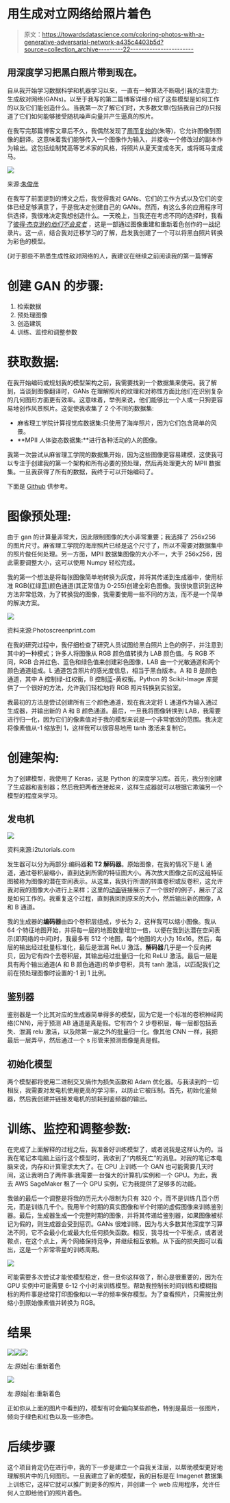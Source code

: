 # 用生成对立网络给照片着色

> 原文：<https://towardsdatascience.com/coloring-photos-with-a-generative-adversarial-network-a435c4403b5d?source=collection_archive---------22----------------------->

## 用深度学习把黑白照片带到现在。

自从我开始学习数据科学和机器学习以来，一直有一种算法不断吸引我的注意力:生成敌对网络(GANs)。以至于我写的第二篇博客详细介绍了这些模型是如何工作的以及它们能创造什么。当我第一次了解它们时，大多数文章(包括我自己的)只报道了它们如何能够接受随机噪声向量并产生逼真的照片。

在我写完那篇博客文章后不久，我偶然发现了[周而复始的](https://arxiv.org/abs/1703.10593)(朱等)，它允许图像到图像的翻译。这意味着我们能够传入一个图像作为输入，并接收一个修改过的副本作为输出。这包括绘制梵高等艺术家的风格，将照片从夏天变成冬天，或将斑马变成马。

![](img/c7c478e81dd48717677d9cfa1794cf74.png)

来源:[朱俊彦](https://junyanz.github.io/CycleGAN/)

在我写了前面提到的博文之后，我觉得我对 GANs、它们的工作方式以及它们的变体已经足够满意了，于是我决定创建自己的 GANs。然而，有这么多的应用程序可供选择，我很难决定我想创造什么。一天晚上，当我还在考虑不同的选择时，我看了[彼得·杰克逊的*他们不会变老*](https://www.imdb.com/title/tt7905466/) ，这是一部通过图像重建和重新着色创作的一战纪录片。这一点，结合我对迁移学习的了解，启发我创建了一个可以将黑白照片转换为彩色的模型。

(对于那些不熟悉生成性敌对网络的人，我建议在继续之前阅读我的第一篇博客

# 创建 GAN 的步骤:

1.  检索数据
2.  预处理图像
3.  创造建筑
4.  训练、监控和调整参数

# 获取数据:

在我开始编码或规划我的模型架构之前，我需要找到一个数据集来使用。我了解到，当谈到图像翻译时，GANs 在理解照片的纹理和对称性方面比他们在识别复杂的几何图形方面更有效率。这意味着，举例来说，他们能够比一个人或一只狗更容易地创作风景照片。这促使我收集了 2 个不同的数据集:

*   麻省理工学院计算视觉库数据集:只使用了海岸照片，因为它们包含简单的风景。
*   **MPII 人体姿态数据集:**进行各种活动的人的图像。

我第一次尝试从麻省理工学院的数据集开始，因为这些图像更容易建模，这使我可以专注于创建我的第一个架构和所有必要的预处理，然后再处理更大的 MPII 数据集。一旦我获得了所有的数据，我终于可以开始编码了。

下面是 [Github](https://github.com/jmt0221/ColorGan) 供参考。

# **图像预处理:**

由于 gan 的计算量非常大，因此限制图像的大小非常重要；我选择了 256x256 的图片尺寸。麻省理工学院的海岸照片已经是这个尺寸了，所以不需要对数据集中的照片做任何处理。另一方面，MPII 数据集图像的大小不一，大于 256x256，因此需要调整大小，这可以使用 Numpy 轻松完成。

我的第一个想法是将每张图像简单地转换为灰度，并将其传递到生成器中，使用标准 RGB(红绿蓝)颜色通道(其正常值为 0-255)创建全彩色图像。我很快意识到这种方法非常低效，为了转换我的图像，我需要使用一些不同的方法，而不是一个简单的解决方案。

![](img/568350866be5c57107b48a480e347e5d.png)

资料来源:Photoscreenprint.com

在我的研究过程中，我仔细检查了研究人员试图给黑白照片上色的例子，并注意到其中的一种模式；许多人将图像从 RGB 颜色值转换为 LAB 颜色值。与 RGB 不同，RGB 合并红色、蓝色和绿色值来创建彩色图像，LAB 由一个光敏通道和两个颜色通道组成。L 通道包含照片的感光度信息，相当于黑白版本。A 和 B 是颜色通道，其中 A 控制绿-红权衡，B 控制蓝-黄权衡。Python 的 Scikit-Image 库提供了一个很好的方法，允许我们轻松地将 RGB 照片转换到实验室。

我最初的方法是尝试创建所有三个颜色通道，现在我决定将 L 通道作为输入通过生成器，并输出新的 A 和 B 颜色通道。最后，一旦我将图像转换到 LAB，我需要进行归一化，因为它们的像素值对于我的模型来说是一个非常低效的范围。我决定将像素值从-1 缩放到 1，这样我可以很容易地用 tanh 激活来复制它。

# 创建架构:

为了创建模型，我使用了 Keras，这是 Python 的深度学习库。首先，我分别创建了生成器和鉴别器；然后我把两者连接起来，这样生成器就可以根据它欺骗另一个模型的程度来学习。

## **发电机**

![](img/f9079f24eb4c4cc07ba18503053e624b.png)

资料来源:i2tutorials.com

发生器可以分为两部分:编码器**和 T2 解码器**。原始图像，在我的情况下是 L 通道，通过卷积层缩小，直到达到所需的特征图大小。再次放大图像之前的这组特征图被称为图像的潜在空间表示。从这里，我执行所谓的转置卷积或反卷积，这允许我对我的图像大小进行上采样；这里的[动画](https://github.com/vdumoulin/conv_arithmetic/blob/master/README.md)链接展示了一个很好的例子，展示了这是如何工作的。我重复这个过程，直到我回到原来的大小，然后输出新的图像，A 和 B 通道。

我的生成器的**编码器**由四个卷积层组成，步长为 2，这样我可以缩小图像。我从 64 个特征地图开始，并将每一层的地图数量增加一倍，以便在我到达潜在空间表示(即网络的中间)时，我最多有 512 个地图，每个地图的大小为 16x16。然后，每层的输出经过批量标准化，最后是泄漏 ReLU 激活。**解码器**几乎是一个反向拷贝，因为它有四个去卷积层，其输出经过批量归一化和 ReLU 激活。最后一层是具有两个输出通道(A 和 B 颜色通道)的单步卷积，具有 tanh 激活，以匹配我们之前在预处理图像时设置的-1 到 1 比例。

## 鉴别器

鉴别器是一个比其对应的生成器简单得多的模型，因为它是一个标准的卷积神经网络(CNN)，用于预测 AB 通道是真是假。它有四个 2 步卷积层，每一层都包括丢失、泄漏 relu 激活，以及除第一层之外的批量归一化。像其他 CNN 一样，我把最后一层弄平，然后通过一个 s 形管来预测图像是真是假。

## 初始化模型

两个模型都将使用二进制交叉熵作为损失函数和 Adam 优化器。与我读到的一切相反，我需要对发电机使用更高的学习率，以防止它被压制。首先，初始化鉴频器，然后我创建并链接发电机的损耗到鉴频器的输出。

# 训练、监控和调整参数:

在完成了上面解释的过程之后，我准备好训练模型了，或者说我是这样认为的。当我在笔记本电脑上运行这个模型时，我收到了“内核死亡”的消息。对我的笔记本电脑来说，内存和计算需求太大了。在 CPU 上训练一个 GAN 也可能需要几天时间，这让我明白了两件事:我需要一台强大的计算机/实例和一个 GPU。为此，我去 AWS SageMaker 租了一个 GPU 实例，它为我提供了足够多的功能。

我做的最后一个调整是将我的历元大小限制为只有 320 个，而不是训练几百个历元，而是训练几千个。我用半个时期的真实图像和半个时期的虚假图像来训练鉴别器。最后，生成器生成一个完整时期的图像，并将其传递给鉴别器，如果图像被标记为假的，则生成器会受到惩罚。GANs 很难训练，因为与大多数其他深度学习算法不同，它不会最小化或最大化任何损失函数。相反，我寻找一个平衡点，或者说鞍点，在这个点上，两个网络保持竞争，并继续相互依赖。从下面的损失图可以看出，这是一个非常零星的训练周期。

![](img/0b540cbc962fae7e7d2bda6a625e236d.png)

可能需要多次尝试才能使模型稳定，但一旦你这样做了，耐心是很重要的，因为在 GPU 实例中可能需要 6-12 个小时来训练模型。帮助我控制长时间训练和模糊指标的两件事是经常打印图像和以一半的频率保存模型。为了查看照片，只需按比例缩小到原始像素值并转换为 RGB。

# 结果

![](img/4beab10409acf818453c5e607d89075b.png)![](img/cdcd1da86e5ca3ff5faa9a3c3fda1f53.png)![](img/bd23532a6bd79012675d12477999afc7.png)

左:原始|右:重新着色

![](img/004d4411ef934e2fc778ec84a2dd743a.png)

左:原始|右:重新着色

正如你从上面的图片中看到的，模型有时会偏向某些颜色，特别是最后一张图片，倾向于绿色和红色以及一些渗色。

# 后续步骤

这个项目肯定仍在进行中，我的下一步是建立一个自我关注层，以帮助模型更好地理解照片中的几何图形。一旦我建立了新的模型，我的目标是在 Imagenet 数据集上训练它，这样它就可以推广到更多的照片，并创建一个 web 应用程序，允许任何人立即给他们的照片着色。